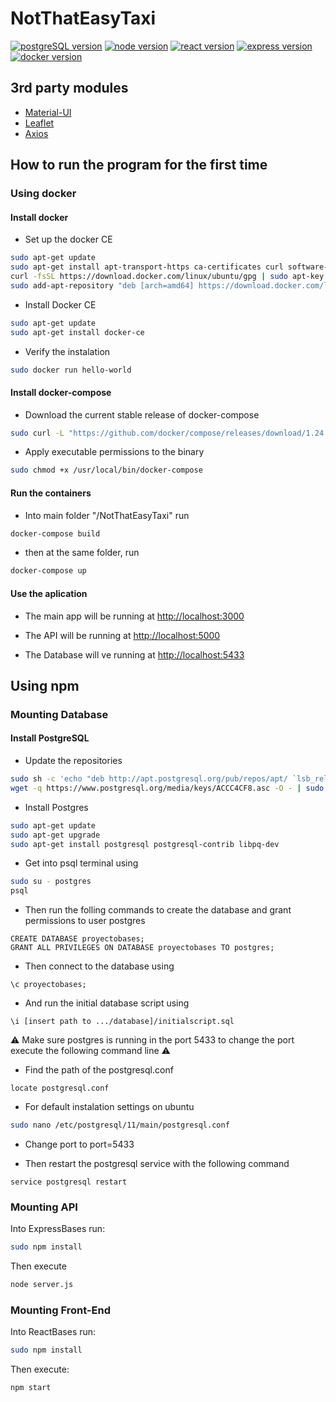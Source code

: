 # NotThatEasyTaxi 
[![postgreSQL version](https://img.shields.io/badge/PostgreSQL-v11.2-blue.svg?style=flat-square)](https://www.postgresql.org/) [![node version](https://img.shields.io/badge/Node-v11.12.0-green.svg?style=flat-square)](https://nodejs.org/en/) [![react version](https://img.shields.io/badge/Reactjs-v16.8.3-blue.svg?style=flat-square)](https://reactjs.org/) [![express version](https://img.shields.io/badge/Expressjs-v4.16.4-blue.svg?style=flat-square)](https://expressjs.com/) [![docker version](https://img.shields.io/badge/Docker-v18.09.4-blue.svg?style=flat-square)](https://www.docker.com/)

## 3rd party modules

* [Material-UI](https://material-ui.com/)
* [Leaflet](https://leafletjs.com/)
* [Axios](https://github.com/axios/axios)

## How to run the program for the first time

### Using docker

#### Install docker

* Set up the docker CE

```bash
sudo apt-get update
sudo apt-get install apt-transport-https ca-certificates curl software-properties-common
curl -fsSL https://download.docker.com/linux/ubuntu/gpg | sudo apt-key add -
sudo add-apt-repository "deb [arch=amd64] https://download.docker.com/linux/ubuntu $(lsb_release -cs) stable"
```

* Install Docker CE

```bash
sudo apt-get update
sudo apt-get install docker-ce
```

* Verify the instalation

```bash
sudo docker run hello-world
```

#### Install docker-compose

* Download the current stable release of docker-compose

```bash
sudo curl -L "https://github.com/docker/compose/releases/download/1.24.0/docker-compose-$(uname -s)-$(uname -m)" -o /usr/local/bin/docker-compose
```

* Apply executable permissions to the binary

```bash
sudo chmod +x /usr/local/bin/docker-compose
```

#### Run the containers

* Into main folder "/NotThatEasyTaxi" run
```bash
docker-compose build
```
* then at the same folder, run
```bash
docker-compose up
```

#### Use the aplication

* The main app will be running at <http://localhost:3000>

* The API will be running at <http://localhost:5000>

* The Database will ve running at <http://localhost:5433>

## Using npm

### Mounting Database

#### Install PostgreSQL

* Update the repositories
```bash
sudo sh -c 'echo "deb http://apt.postgresql.org/pub/repos/apt/ `lsb_release -cs`-pgdg main" >> /etc/apt/sources.list.d/pgdg.list'
wget -q https://www.postgresql.org/media/keys/ACCC4CF8.asc -O - | sudo apt-key add -
 ```

* Install Postgres
```bash
sudo apt-get update
sudo apt-get upgrade 
sudo apt-get install postgresql postgresql-contrib libpq-dev
```
* Get into psql terminal using
```bash
sudo su - postgres
psql
```
* Then run the folling commands to create the database and grant permissions to user postgres
```psql
CREATE DATABASE proyectobases;
GRANT ALL PRIVILEGES ON DATABASE proyectobases TO postgres;
```
* Then connect to the database using
```psql
\c proyectobases;
```
* And run the initial database script using
```psql
\i [insert path to .../database]/initialscript.sql
```
:warning: Make sure postgres is running in the port 5433 to change the port execute the following command line :warning:
* Find the path of the postgresql.conf
```
locate postgresql.conf
```
* For default instalation settings on ubuntu
```bash
sudo nano /etc/postgresql/11/main/postgresql.conf
```
* Change port to port=5433

* Then restart the postgresql service with the following command
```
service postgresql restart
```

### Mounting API

Into ExpressBases run:

```bash
sudo npm install
```

Then execute

```bash
node server.js
```

### Mounting Front-End

Into ReactBases run:

```bash
sudo npm install
```

Then execute:

```bash
npm start
```
